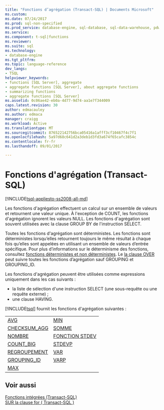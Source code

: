 ```yaml
---
title: "Fonctions d’agrégation (Transact-SQL) | Documents Microsoft"
ms.custom: 
ms.date: 07/24/2017
ms.prod: sql-non-specified
ms.prod_service: database-engine, sql-database, sql-data-warehouse, pdw
ms.service: 
ms.component: t-sql|functions
ms.reviewer: 
ms.suite: sql
ms.technology:
- database-engine
ms.tgt_pltfrm: 
ms.topic: language-reference
dev_langs:
- TSQL
helpviewer_keywords:
- functions [SQL Server], aggregate
- aggregate functions [SQL Server], about aggregate functions
- summarizing functions
- aggregate functions [SQL Server]
ms.assetid: 0c06ae42-eb0a-4d77-9d74-aa1e7f344009
caps.latest.revision: 30
author: edmacauley
ms.author: edmaca
manager: craigg
ms.workload: Active
ms.translationtype: MT
ms.sourcegitcommit: 876522142756bca05416a1afff3cf10467f4c7f1
ms.openlocfilehash: 5a97d68c641d2a3deb1d3fd3a674f65cafc3854c
ms.contentlocale: fr-fr
ms.lasthandoff: 09/01/2017

---
```

# <a name="aggregate-functions-transact-sql"></a>Fonctions d'agrégation (Transact-SQL)
[!INCLUDE[tsql-appliesto-ss2008-all-md](../../includes/tsql-appliesto-ss2008-all-md.md)]

Les fonctions d'agrégation effectuent un calcul sur un ensemble de valeurs et retournent une valeur unique. À l'exception de COUNT, les fonctions d'agrégation ignorent les valeurs NULL. Les fonctions d'agrégation sont souvent utilisées avec la clause GROUP BY de l'instruction SELECT.
  
Toutes les fonctions d'agrégation sont déterministes. Les fonctions sont déterministes lorsqu’elles retournent toujours le même résultat à chaque fois qu’elles sont appelées en utilisant un ensemble de valeurs d’entrée spécifique. Pour plus d’informations sur le déterminisme des fonctions, consultez [fonctions déterministes et non déterministes](../../relational-databases/user-defined-functions/deterministic-and-nondeterministic-functions.md). Le [la clause OVER](../../t-sql/queries/select-over-clause-transact-sql.md) peut suivre toutes les fonctions d’agrégation sauf GROUPING et GROUPING_ID.
  
Les fonctions d'agrégation peuvent être utilisées comme expressions uniquement dans les cas suivants :
-   la liste de sélection d'une instruction SELECT (une sous-requête ou une requête externe) ;  
-   une clause HAVING.  
  
[!INCLUDE[tsql](../../includes/tsql-md.md)] fournit les fonctions d'agrégation suivantes :
  
|||  
|-|-|  
|[AVG](../../t-sql/functions/avg-transact-sql.md)|[MIN](../../t-sql/functions/min-transact-sql.md)|  
|[CHECKSUM_AGG](../../t-sql/functions/checksum-agg-transact-sql.md)|[SOMME](../../t-sql/functions/sum-transact-sql.md)|  
|[NOMBRE](../../t-sql/functions/count-transact-sql.md)|[FONCTION STDEV](../../t-sql/functions/stdev-transact-sql.md)|  
|[COUNT_BIG](../../t-sql/functions/count-big-transact-sql.md)|[STDEVP](../../t-sql/functions/stdevp-transact-sql.md)|  
|[REGROUPEMENT](../../t-sql/functions/grouping-transact-sql.md)|[VAR](../../t-sql/functions/var-transact-sql.md)|  
|[GROUPING_ID](../../t-sql/functions/grouping-id-transact-sql.md)|[VARP](../../t-sql/functions/varp-transact-sql.md)|  
|[MAX](../../t-sql/functions/max-transact-sql.md)||  
  
## <a name="see-also"></a>Voir aussi
[Fonctions intégrées &#40;Transact-SQL&#41;](../../t-sql/functions/functions.md)  
[SUR la clause for &#40; Transact-SQL &#41;](../../t-sql/queries/select-over-clause-transact-sql.md)
  
  

